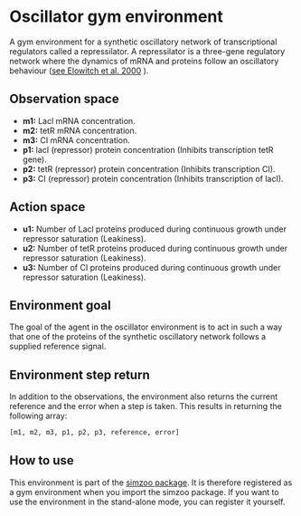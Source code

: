 # Oscillator gym environment

A gym environment for a synthetic oscillatory network of transcriptional regulators
called a repressilator. A repressilator is a three-gene regulatory network where the
dynamics of mRNA and proteins follow an oscillatory behaviour
([see Elowitch et al. 2000](https://www-nature-com.tudelft.idm.oclc.org/articles/35002125)
).

## Observation space

-   **m1:** Lacl mRNA concentration.
-   **m2:** tetR mRNA concentration.
-   **m3:** CI mRNA concentration.
-   **p1:** lacI (repressor) protein concentration (Inhibits transcription tetR gene).
-   **p2:** tetR (repressor) protein concentration (Inhibits transcription CI).
-   **p3:** CI (repressor) protein concentration (Inhibits transcription of lacI).

## Action space

-   **u1:** Number of Lacl proteins produced during continuous growth under repressor saturation (Leakiness).
-   **u2:** Number of tetR proteins produced during continuous growth under repressor saturation (Leakiness).
-   **u3:** Number of CI proteins produced during continuous growth under repressor saturation (Leakiness).

## Environment goal

The goal of the agent in the oscillator environment is to act in such a way that one
of the proteins of the synthetic oscillatory network follows a supplied reference
signal.

## Environment step return

In addition to the observations, the environment also returns the current reference and
the error when a step is taken. This results in returning the following array:

```python
[m1, m2, m3, p1, p2, p3, reference, error]
```

## How to use

This environment is part of the [simzoo package](https://github.com/rickstaa/simzoo). It is therefore registered as a gym environment when you import the simzoo package. If you want to use the environment in the stand-alone mode, you can register it yourself.
